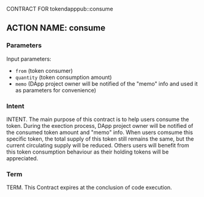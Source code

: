 CONTRACT FOR tokendapppub::consume

## ACTION NAME: consume

### Parameters
Input parameters:

* `from` (token consumer)
* `quantity` (token consumption amount)
* `memo` (DApp project owner will be notified of the "memo" info and used it as parameters for convenience)

### Intent
INTENT. The main purpose of this contract is to help users consume the token. During the exection process, DApp project owner will be notified of the consumed token amount and "memo" info. When users comsume this specific token, the total supply of this token still remains the same, but the current circulating supply will be reduced. Others users will benefit from this token consumption behaviour as their holding tokens will be appreciated.

### Term
TERM. This Contract expires at the conclusion of code execution.
